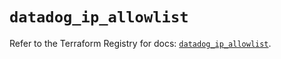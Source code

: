 # `datadog_ip_allowlist`

Refer to the Terraform Registry for docs: [`datadog_ip_allowlist`](https://registry.terraform.io/providers/datadog/datadog/3.43.0/docs/resources/ip_allowlist).
